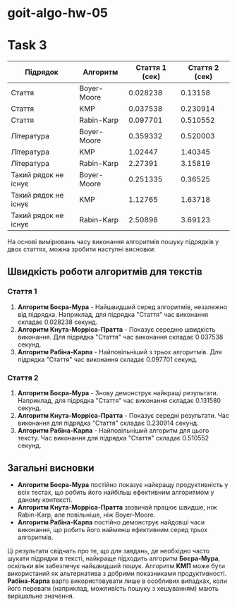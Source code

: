 # goit-algo-hw-05

# Task 3

| Підрядок             | Алгоритм    |   Стаття 1 (сек) |   Стаття 2 (сек) |
|----------------------|-------------|------------------|------------------|
| Стаття               | Boyer-Moore |         0.028238 |         0.13158  |
| Стаття               | KMP         |         0.037538 |         0.230914 |
| Стаття               | Rabin-Karp  |         0.097701 |         0.510552 |
| Література           | Boyer-Moore |         0.359332 |         0.520003 |
| Література           | KMP         |         1.02447  |         1.40345  |
| Література           | Rabin-Karp  |         2.27391  |         3.15819  |
| Такий рядок не існує | Boyer-Moore |         0.251335 |         0.36525  |
| Такий рядок не існує | KMP         |         1.12765  |         1.63718  |
| Такий рядок не існує | Rabin-Karp  |         2.50898  |         3.69123  |

На основі вимірювань часу виконання алгоритмів пошуку підрядків у двох статтях, можна зробити наступні висновки:

## Швидкість роботи алгоритмів для текстів

### Стаття 1
1. **Алгоритм Боєра-Мура** - Найшвидший серед алгоритмів, незалежно від підрядка. Наприклад, для підрядка "Стаття" час виконання складає 0.028238 секунд.
2. **Алгоритм Кнута-Морріса-Пратта** - Показує середню швидкість виконання. Для підрядка "Стаття" час виконання складає 0.037538 секунд.
3. **Алгоритм Рабіна-Карпа** - Найповільніший з трьох алгоритмів. Для підрядка "Стаття" час виконання складає 0.097701 секунд.

### Стаття 2
1. **Алгоритм Боєра-Мура** - Знову демонструє найкращі результати. Наприклад, для підрядка "Стаття" час виконання складає 0.131580 секунд.
2. **Алгоритм Кнута-Морріса-Пратта** - Показує середні результати. Час виконання для підрядка "Стаття" складає 0.230914 секунд.
3. **Алгоритм Рабіна-Карпа** - Найповільніший алгоритм для цього тексту. Час виконання для підрядка "Стаття" складає 0.510552 секунд.

## Загальні висновки
- **Алгоритм Боєра-Мура** постійно показує найкращу продуктивність у всіх тестах, що робить його найбільш ефективним алгоритмом у даному контексті.
- **Алгоритм Кнута-Морріса-Пратта** зазвичай працює швидше, ніж Rabin-Karp, але повільніше, ніж Boyer-Moore.
- **Алгоритм Рабіна-Карпа** постійно демонструє найдовші часи виконання, що робить його найменш ефективним серед трьох алгоритмів.

Ці результати свідчать про те, що для завдань, де необхідно часто шукати підрядки в тексті, найкраще підходить алгоритм **Боєра-Мура**, оскільки він забезпечує найшвидший пошук. Алгоритм **KMП** може бути використаний як альтернатива з добрими показниками продуктивності. **Рабіна-Карпа** варто використовувати лише в особливих випадках, коли його переваги (наприклад, можливість пошуку з хешуванням) мають вирішальне значення.
